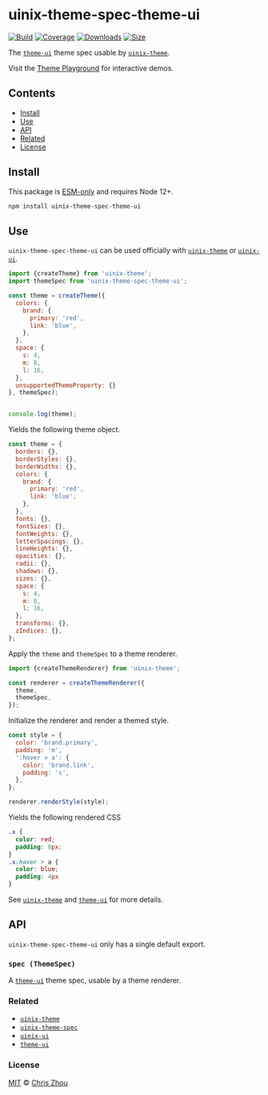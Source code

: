 # uinix-theme-spec-theme-ui

[![Build][build-badge]][build]
[![Coverage][coverage-badge]][coverage]
[![Downloads][downloads-badge]][downloads]
[![Size][bundle-size-badge]][bundle-size]

The [`theme-ui`][theme-ui] theme spec usable by [`uinix-theme`][uinix-theme].

Visit the [Theme Playground] for interactive demos.

## Contents

- [Install](#install)
- [Use](#use)
- [API](#api)
- [Related](#related)
- [License](#license)

## Install

This package is [ESM-only] and requires Node 12+.

```sh
npm install uinix-theme-spec-theme-ui
```

## Use

`uinix-theme-spec-theme-ui` can be used officially with [`uinix-theme`][uinix-theme] or [`uinix-ui`][uinix-ui].

```js
import {createTheme} from 'uinix-theme';
import themeSpec from 'uinix-theme-spec-theme-ui';

const theme = createTheme({
  colors: {
    brand: {
      primary: 'red',
      link: 'blue',
    },
  },
  space: {
    s: 4,
    m: 8,
    l: 16,
  },
  unsupportedThemeProperty: {}
}, themeSpec);


console.log(theme);
```

Yields the following theme object.

```js
const theme = {
  borders: {},
  borderStyles: {},
  borderWidths: {},
  colors: {
    brand: {
      primary: 'red',
      link: 'blue',
    },
  },
  fonts: {},
  fontSizes: {},
  fontWeights: {},
  letterSpacings: {},
  lineHeights: {},
  opacities: {},
  radii: {},
  shadows: {},
  sizes: {},
  space: {
    s: 4,
    m: 8,
    l: 16,
  },
  transforms: {},
  zIndices: {},
};
```

Apply the `theme` and `themeSpec` to a theme renderer.

```js
import {createThemeRenderer} from 'uinix-theme';

const renderer = createThemeRenderer({
  theme,
  themeSpec,
});
```

Initialize the renderer and render a themed style.

```js
const style = {
  color: 'brand.primary',
  padding: 'm',
  ':hover > a': {
    color: 'brand.link',
    padding: 's',
  },
};

renderer.renderStyle(style);
```

Yields the following rendered CSS

```css
.x {
  color: red;
  padding: 8px;
}
.x:hover > a {
  color: blue;
  padding: 4px
}
```

See [`uinix-theme`][uinix-theme] and [`theme-ui`][theme-ui] for more details.

## API

`uinix-theme-spec-theme-ui` only has a single default export.

### `spec (ThemeSpec)`

A [`theme-ui`][theme-ui] theme spec, usable by a theme renderer.

### Related

- [`uinix-theme`][uinix-theme]
- [`uinix-theme-spec`][uinix-theme-spec]
- [`uinix-ui`][uinix-ui]
- [`theme-ui`][theme-ui]

### License

[MIT][license] © [Chris Zhou][author]

<!-- project -->

[author]: https://github.com/chrisrzhou
[license]: https://github.com/uinix-js/uinix-theme-spec-theme-ui/blob/main/license
[build]: https://github.com/uinix-js/uinix-theme-spec-theme-ui/actions
[build-badge]: https://github.com/uinix-js/uinix-theme-spec-theme-ui/workflows/main/badge.svg
[coverage]: https://codecov.io/github/uinix-js/uinix-theme-spec-theme-ui
[coverage-badge]: https://img.shields.io/codecov/c/github/uinix-js/uinix-theme-spec-theme-ui.svg
[downloads]: https://www.npmjs.com/package/uinix-theme-spec-theme-ui
[downloads-badge]: https://img.shields.io/npm/dm/uinix-theme-spec-theme-ui.svg
[bundle-size]: https://bundlephobia.com/result?p=uinix-theme-spec-theme-ui
[bundle-size-badge]: https://img.shields.io/bundlephobia/minzip/uinix-theme-spec-theme-ui.svg
[uinix-js]: https://github.com/uinix-js/
[uinix philosophy]: https://github.com/uinix-js#the-uinix-philosophy
[uinix-ui]: https://github.com/uinix-js/uinix-ui

<!-- defs -->
[ESM-only]: https://gist.github.com/sindresorhus/a39789f98801d908bbc7ff3ecc99d99c
[theme playground]: https://uinix.dev/tools/uinix-theme-playground
[theme-ui]: https://github.com/system-ui/theme-ui
[uinix-theme]: https://github.com/uinix-js/uinix-theme
[uinix-theme-spec]: https://github.com/uinix-js/uinix-theme-spec
[uinix-ui]: https://github.com/uinix-js/uinix-ui
